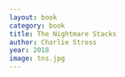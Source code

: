 ```yaml
---
layout: book
category: book
title: The Nightmare Stacks
author: Charlie Stross
year: 2018
image: tns.jpg
---
```

